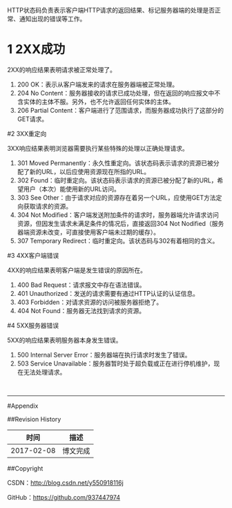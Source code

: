 HTTP状态码负责表示客户端HTTP请求的返回结果、标记服务器端的处理是否正常、通知出现的错误等工作。

# 1 2XX成功

2XX的响应结果表明请求被正常处理了。

1. 200 OK：表示从客户端发来的请求在服务器端被正常处理。
2. 204 No Content：服务器接收的请求已成功处理，但在返回的响应报文中不含实体的主体不服。另外，也不允许返回任何实体的主体。
3. 206 Partial Content：客户端进行了范围请求，而服务器成功执行了这部分的GET请求。

#2 3XX重定向

3XX响应结果表明浏览器需要执行某些特殊的处理以正确处理请求。

1. 301 Moved Permanently：永久性重定向。该状态码表示请求的资源已被分配了新的URL，以后应使用资源现在所指的URL。
2. 302 Found：临时重定向。该状态码表示请求的资源已被分配了新的URL，希望用户（本次）能使用新的URL访问。
3. 303 See Other：由于请求对应的资源存在着另一个URL，应使用GET方法定向获取请求的资源。
4. 304 Not Modified：客户端发送附加条件的请求时，服务器端允许请求访问资源，但因发生请求未满足条件的情况后，直接返回304 Not Nodified（服务器端资源未改变，可直接使用客户端未过期的缓存）。
5. 307 Temporary Redirect：临时重定向。该状态码与302有着相同的含义。

#3 4XX客户端错误

4XX的响应结果表明客户端是发生错误的原因所在。

1. 400 Bad Request：请求报文中存在语法错误。
2. 401 Unauthorized：发送的请求需要有通过HTTP认证的认证信息。
3. 403 Forbidden：对请求资源的访问被服务器拒绝了。
4. 404 Not Found：服务器无法找到请求的资源。

#4 5XX服务器错误

5XX的响应结果表明服务器本身发生错误。

1. 500 Internal Server Error：服务器端在执行请求时发生了错误。
2. 503 Service Unavailable：服务器暂时处于超负载或正在进行停机维护，现在无法处理请求。

&#160;

----------

#Appendix

##Revision History

| 时间 | 描述 |
| ---- | ---- |
| 2017-02-08 | 博文完成 |

##Copyright

CSDN：http://blog.csdn.net/y550918116j

GitHub：https://github.com/937447974